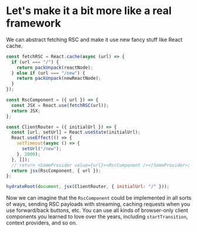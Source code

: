# Let's make it a bit more like a real framework

We can abstract fetching RSC and make it use new fancy stuff like React cache.

```jsx
const fetchRSC = React.cache(async (url) => {
  if (url === "/") {
    return packUnpack(reactNode);
  } else if (url === "/new") {
    return packUnpack(newReactNode);
  }
});

const RscComponent = ({ url }) => {
  const JSX = React.use(fetchRSC(url));
  return JSX;
};

const ClientRouter = ({ initialUrl }) => {
  const [url, setUrl] = React.useState(initialUrl);
  React.useEffect(() => {
    setTimeout(async () => {
      setUrl("/new");
    }, 2000);
  }, []);
  // return <SomeProvider value={url}><RscComponent /></SomeProvider>;
  return jsx(RscComponent, { url });
};

hydrateRoot(document, jsx(ClientRouter, { initialUrl: "/" }));
```

Now we can imagine that the `RscComponent` could be implemented in all sorts of ways, sending RSC payloads with streaming, caching requests when you use forward/back buttons, etc. You can use all kinds of browser-only client components you learned to love over the years, including `startTransition`, context providers, and so on.
